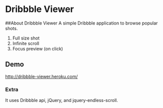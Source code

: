 Dribbble Viewer
===============

##About
Dribbble Viewer A simple Dribbble application to browse popular shots.
1. Full size shot
2. Infinite scroll
3. Focus preview (on click)

## Demo
http://dribbble-viewer.heroku.com/

### Extra
It uses Dribbble api, jQuery, and jquery-endless-scroll.